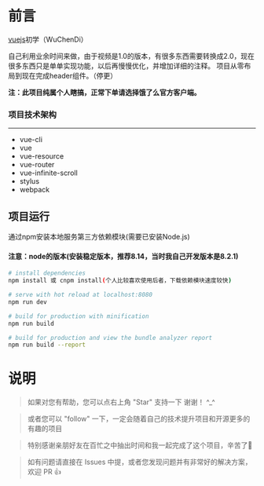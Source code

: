 # 前言

[vuejs](https://vuejs.org/)初学（WuChenDi）

自己利用业余时间来做，由于视频是1.0的版本，有很多东西需要转换成2.0，现在很多东西只是单单实现功能，以后再慢慢优化，并增加详细的注释。
项目从零布局到现在完成header组件。（停更）


__注：此项目纯属个人瞎搞，正常下单请选择饿了么官方客户端。__

### 项目技术架构
***
*  vue-cli
*  vue
*  vue-resource
*  vue-router
*  vue-infinite-scroll
*  stylus
*  webpack

## 项目运行

通过npm安装本地服务第三方依赖模块(需要已安装Node.js)

#### 注意：node的版本(安装稳定版本，推荐8.14，当时我自己开发版本是8.2.1)

``` bash
# install dependencies
npm install 或 cnpm install(个人比较喜欢使用后者，下载依赖模块速度较快)

# serve with hot reload at localhost:8080
npm run dev

# build for production with minification
npm run build

# build for production and view the bundle analyzer report
npm run build --report
```

# 说明

>  如果对您有帮助，您可以点右上角 "Star" 支持一下 谢谢！ ^_^

>  或者您可以 "follow" 一下，一定会随着自己的技术提升项目和开源更多的有趣的项目

>  特别感谢亲朋好友在百忙之中抽出时间和我一起完成了这个项目，辛苦了🌹

>  如有问题请直接在 Issues 中提，或者您发现问题并有非常好的解决方案，欢迎 PR 👍
